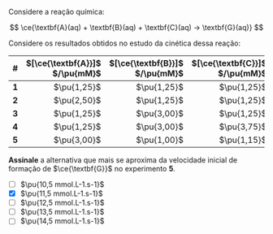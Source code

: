 Considere a reação química:

$$
\ce{\textbf{A}(aq) + \textbf{B}(aq) + \textbf{C}(aq) -> \textbf{G}(aq)}
$$


Considere os resultados obtidos no estudo da cinética dessa reação:

| # | $[\ce{\textbf{A}}]$ $/\pu{mM}$ | $[\ce{\textbf{B}}]$ $/\pu{mM}$ | $[\ce{\textbf{C}}]$ $/\pu{mM}$ | $r_{\ce{\textbf{G}}}/(\pu{mM.s-1})$ |
|---|--:|--:|--:|--:|
| **1** | $\pu{1,25}$ | $\pu{1,25}$ | $\pu{1,25}$ |   $\pu{8,7}$ |
| **2** | $\pu{2,50}$ | $\pu{1,25}$ | $\pu{1,25}$ |  $\pu{17,4}$ |
| **3** | $\pu{1,25}$ | $\pu{3,00}$ | $\pu{1,25}$ |  $\pu{50,8}$ |
| **4** | $\pu{1,25}$ | $\pu{3,00}$ | $\pu{3,75}$ | $\pu{457,0}$ |
| **5** | $\pu{3,00}$ | $\pu{1,00}$ | $\pu{1,15}$ |              |

**Assinale** a alternativa que mais se aproxima da velocidade inicial de formação de $\ce{\textbf{G}}$ no experimento **5**.

- [ ] $\pu{10,5 mmol.L-1.s-1}$
- [x] $\pu{11,5 mmol.L-1.s-1}$
- [ ] $\pu{12,5 mmol.L-1.s-1}$
- [ ] $\pu{13,5 mmol.L-1.s-1}$
- [ ] $\pu{14,5 mmol.L-1.s-1}$